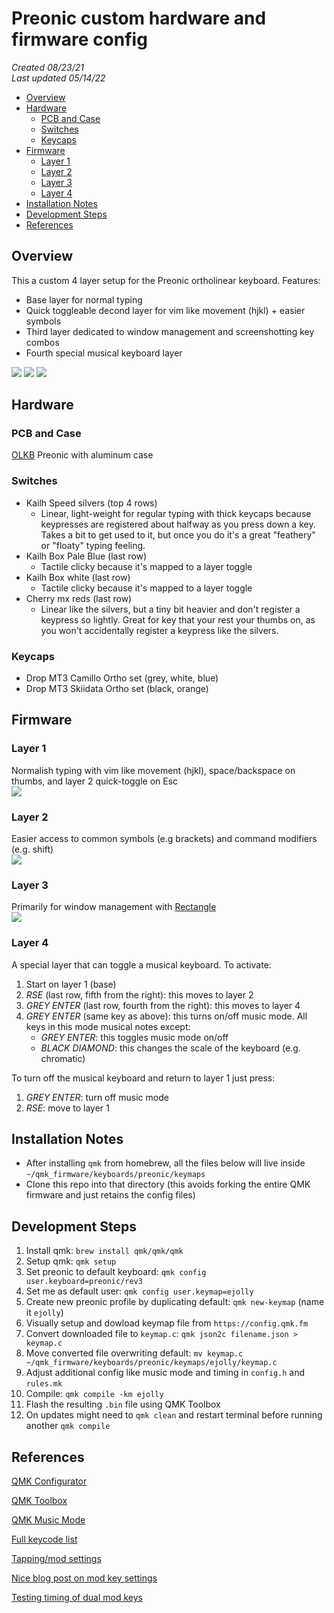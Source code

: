# Preonic custom hardware and firmware config

*Created 08/23/21*  
*Last updated 05/14/22*

- [Overview](#overview)
- [Hardware](#hardware)
  - [PCB and Case](#pcb-and-case)
  - [Switches](#switches)
  - [Keycaps](#keycaps)
- [Firmware](#firmware)
  - [Layer 1](#layer-1)
  - [Layer 2](#layer-2)
  - [Layer 3](#layer-3)
  - [Layer 4](#layer-4)
- [Installation Notes](#installation-notes)
- [Development Steps](#development-steps)
- [References](#references)

## Overview
This a custom 4 layer setup for the Preonic ortholinear keyboard. Features:
- Base layer for normal typing
- Quick toggleable decond layer for vim like movement (hjkl) + easier symbols
- Third layer dedicated to window management and screenshotting key combos
- Fourth special musical keyboard layer

![](imgs/switches.jpeg)
![](imgs/keycaps.jpeg)
![](imgs/setup.jpeg)


## Hardware
### PCB and Case
[OLKB](https://olkb.com/) Preonic with aluminum case

### Switches
- Kailh Speed silvers (top 4 rows)
  - Linear, light-weight for regular typing with thick keycaps because keypresses are registered about halfway as you press down a key. Takes a bit to get used to it, but once you do it's a great "feathery" or "floaty" typing feeling.
- Kailh Box Pale Blue (last row)
  - Tactile clicky because it's mapped to a layer toggle
- Kailh Box white (last row)
  - Tactile clicky because it's mapped to a layer toggle
- Cherry mx reds (last row)
  - Linear like the silvers, but a tiny bit heavier and don't register a keypress so lightly. Great for key that your rest your thumbs on, as you won't accidentally register a keypress like the silvers.

### Keycaps
- Drop MT3 Camillo Ortho set (grey, white, blue)
- Drop MT3 Skiidata Ortho set (black, orange)

## Firmware

### Layer 1
Normalish typing with vim like movement (hjkl), space/backspace on thumbs, and layer 2 quick-toggle on Esc  
![](/imgs/layer_0.png)
### Layer 2
Easier access to common symbols (e.g brackets) and command modifiers (e.g. shift)   
![](/imgs/layer_1.png)
### Layer 3
Primarily for window management with [Rectangle](https://rectangleapp.com/)  
![](/imgs/layer_2.png)
### Layer 4
A special layer that can toggle a musical keyboard. To activate:  
1. Start on layer 1 (base)
2. *RSE* (last row, fifth from the right): this moves to layer 2
3. *GREY ENTER* (last row, fourth from the right): this moves to layer 4
4. *GREY ENTER* (same key as above): this turns on/off music mode. All keys in this mode musical notes except:
    - *GREY ENTER*: this toggles music mode on/off 
    - *BLACK DIAMOND*: this changes the scale of the keyboard (e.g. chromatic)

To turn off the musical keyboard and return to layer 1 just press:
1. *GREY ENTER*: turn off music mode
2. *RSE*: move to layer 1


## Installation Notes   
- After installing `qmk` from homebrew, all the files below will live inside `~/qmk_firmware/keyboards/preonic/keymaps`
- Clone this repo into that directory (this avoids forking the entire QMK firmware and just retains the config files)

## Development Steps  
1. Install qmk: `brew install qmk/qmk/qmk`
2. Setup qmk: `qmk setup`
3. Set preonic to default keyboard: `qmk config user.keyboard=preonic/rev3`
4. Set me as default user: `qmk config user.keymap=ejolly`
5. Create new preonic profile by duplicating default: `qmk new-keymap` (name it `ejolly`)
6. Visually setup and dowload keymap file from `https://config.qmk.fm`
7. Convert downloaded file to `keymap.c`: `qmk json2c filename.json > keymap.c`
8. Move converted file overwriting default: `mv keymap.c ~/qmk_firmware/keyboards/preonic/keymaps/ejolly/keymap.c`
9. Adjust additional config like music mode and timing in `config.h` and `rules.mk`
10. Compile: `qmk compile -km ejolly`
11. Flash the resulting `.bin` file using QMK Toolbox
12. On updates might need to `qmk clean` and restart terminal before running another `qmk compile`

## References  
[QMK Configurator](https://config.qmk.fm/#/)

[QMK Toolbox](https://github.com/qmk/qmk_toolbox)

[QMK Music Mode](https://beta.doc.qmk.fm/using-qmk/hardware-features/feature_audio#music-map)   

[Full keycode list](https://beta.doc.qmk.fm/using-qmk/simple-keycodes/keycodes) 

[Tapping/mod settings](https://beta.docs.qmk.fm/using-qmk/software-features/tap_hold) 

[Nice blog post on mod key settings](https://precondition.github.io/home-row-mods#using-home-row-mods-with-qmk)

[Testing timing of dual mod keys](https://precondition.github.io/home-row-mods#tapping-term-test-area)
